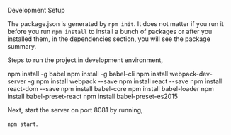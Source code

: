 Development Setup

The package.json is generated by `npm init`.
It does not matter if you run it before you run `npm install` to install
a bunch of packages or after you installed them, in the dependencies section,
you will see the package summary.

Steps to run the project in development environment,

npm install -g babel
npm install -g babel-cli
npm install webpack-dev-server -g
npm install webpack --save
npm install react --save
npm install react-dom --save
npm install babel-core
npm install babel-loader
npm install babel-preset-react
npm install babel-preset-es2015

Next, start the server on port 8081 by running,

`npm start`.
